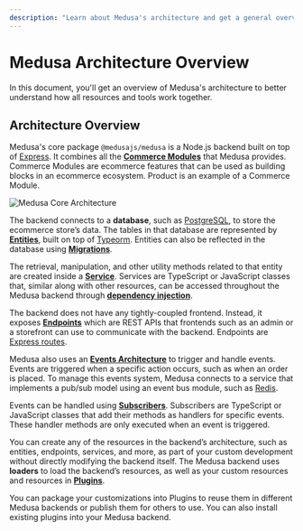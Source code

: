 ```yaml
---
description: "Learn about Medusa's architecture and get a general overview of how all different tools work together."
---
```


# Medusa Architecture Overview

In this document, you'll get an overview of Medusa's architecture to better understand how all resources and tools work together.

## Architecture Overview

Medusa's core package `@medusajs/medusa` is a Node.js backend built on top of [Express](https://expressjs.com/). It combines all the [**Commerce Modules**](../../modules/overview.mdx) that Medusa provides. Commerce Modules are ecommerce features that can be used as building blocks in an ecommerce ecosystem. Product is an example of a Commerce Module.

![Medusa Core Architecture](https://res.cloudinary.com/dza7lstvk/image/upload/v1677607702/Medusa%20Docs/Diagrams/medusa-architecture-3_e385zk.jpg)

The backend connects to a **database**, such as [PostgreSQL](https://www.postgresql.org/), to store the ecommerce store’s data. The tables in that database are represented by [**Entities**](../entities/overview.mdx), built on top of [Typeorm](https://typeorm.io/). Entities can also be reflected in the database using [**Migrations**](../entities/migrations/overview.mdx).

The retrieval, manipulation, and other utility methods related to that entity are created inside a [**Service**](../services/overview.mdx). Services are TypeScript or JavaScript classes that, similar along with other resources, can be accessed throughout the Medusa backend through [**dependency injection**](./dependency-injection.md).

The backend does not have any tightly-coupled frontend. Instead, it exposes [**Endpoints**](../endpoints/overview.mdx) which are REST APIs that frontends such as an admin or a storefront can use to communicate with the backend. Endpoints are [Express routes](https://expressjs.com/en/guide/routing.html).

Medusa also uses an [**Events Architecture**](../events/index.mdx) to trigger and handle events. Events are triggered when a specific action occurs, such as when an order is placed. To manage this events system, Medusa connects to a service that implements a pub/sub model using an event bus module, such as [Redis](https://redis.io/).

Events can be handled using [**Subscribers**](../events/subscribers.mdx). Subscribers are TypeScript or JavaScript classes that add their methods as handlers for specific events. These handler methods are only executed when an event is triggered.

You can create any of the resources in the backend’s architecture, such as entities, endpoints, services, and more, as part of your custom development without directly modifying the backend itself. The Medusa backend uses **loaders** to load the backend’s resources, as well as your custom resources and resources in [**Plugins**](../plugins/overview.mdx).

You can package your customizations into Plugins to reuse them in different Medusa backends or publish them for others to use. You can also install existing plugins into your Medusa backend.
